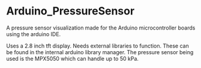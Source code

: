 # Arduino_PressureSensor
A pressure sensor visualization made for the Arduino microcontroller boards using the arduino IDE.

Uses a 2.8 inch tft display. Needs external libraries to function. These can be found in the internal arduino library manager.
The pressure sensor being used is the MPX5050 which can handle up to 50 kPa.
